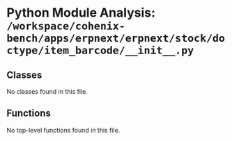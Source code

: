 # Python Module Analysis: `/workspace/cohenix-bench/apps/erpnext/erpnext/stock/doctype/item_barcode/__init__.py`

## Classes

No classes found in this file.


## Functions

No top-level functions found in this file.
